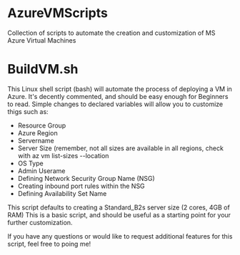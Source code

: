 # AzureVMScripts
Collection of scripts to automate the creation and customization of MS Azure Virtual Machines

# BuildVM.sh
This Linux shell script (bash) will automate the process of deploying a VM in Azure. It's decently commented, and should
be easy enough for Beginners to read. Simple changes to declared variables will allow you to customize thigs such as:
+ Resource Group
+ Azure Region
+ Servername
+ Server Size (remember, not all sizes are available in all regions, check with az vm list-sizes --location <region you are deploying to>
+ OS Type
+ Admin Userame
+ Defining Network Security Group Name (NSG)
+ Creating inbound port rules within the NSG
+ Defining Availability Set Name

This script defaults to creating a Standard_B2s server size (2 cores, 4GB of RAM)
This is a basic script, and should be useful as a starting point for your further customization.

If you have any questions or would like to request additional features for this script, feel free to poing me!

